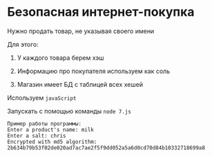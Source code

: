 # Безопасная интернет-покупка

Нужно продать товар, не указывая своего имени

Для этого:
1. У каждого товара берем хэш

2. Информацию про покупателя используем как соль

3. Магазин имеет БД с таблицей всех хешей

Используем `javaScript`

Запускать с помощью команды `node 7.js`

```
Пример работы программы:
Enter a product's name: milk
Enter a salt: chris
Encrypted with md5 algorithm: 2b634b79b53f02de020ad7ac7ae2f5f9dd052a5a6d0cd70d84b10332718699a8
```
